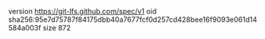 version https://git-lfs.github.com/spec/v1
oid sha256:95e7d75787f84175dbb40a7677fcf0d257cd428bee16f9093e061d14584a003f
size 872
